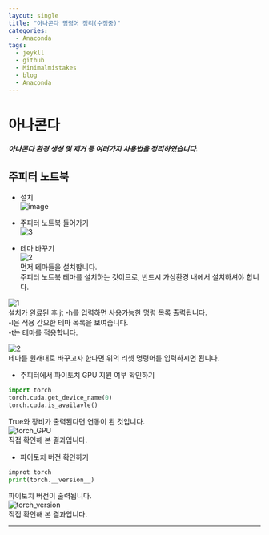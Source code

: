 ```yaml
---
layout: single
title: "아나콘다 명령어 정리(수정중)"
categories:
  - Anaconda
tags:
  - jeykll
  - github
  - Minimalmistakes
  - blog
  - Anaconda
---
```


# 아나콘다
##### 아나콘다 환경 생성 및 제거 등 여러가지 사용법을 정리하였습니다.


## 주피터 노트북  
 * 설치  
 ![image](https://user-images.githubusercontent.com/61397479/81698117-80837b00-94a0-11ea-9a70-23376453197a.png)  


 * 주피터 노트북 들어가기  
 ![3](https://user-images.githubusercontent.com/61397479/81699137-e91f2780-94a1-11ea-9c3e-b7e82a509c02.PNG)  


 * 테마 바꾸기  
 ![2](https://user-images.githubusercontent.com/61397479/81698297-baed1800-94a0-11ea-9805-b8a9b29e92fe.PNG)  
 먼저 테마들을 설치합니다.  
 주피터 노트북 테마를 설치하는 것이므로, 반드시 가상환경 내에서 설치하셔야 합니다.  


 ![1](https://user-images.githubusercontent.com/61397479/81698673-4a92c680-94a1-11ea-8db6-df16f7a8a1a9.png)  
 설치가 완료된 후 jt -h를 입력하면 사용가능한 명령 목록 출력됩니다.  
 -l은 적용 간으한 테마 목록을 보여줍니다.  
 -t는 테마를 적용합니다.  


 ![2](https://user-images.githubusercontent.com/61397479/81698740-61391d80-94a1-11ea-8b53-e44e4f67df45.PNG)   
 테마를 원래대로 바꾸고자 한다면 위의 리셋 명령어를 입력하시면 됩니다.  


 * 주피터에서 파이토치 GPU 지원 여부 확인하기  
 ```python
 import torch
 torch.cuda.get_device_name(0)
 torch.cuda.is_availavle()
 ```  

 True와 장비가 출력된다면 연동이 된 것입니다.  
 ![torch_GPU](https://user-images.githubusercontent.com/61397479/81370251-aa9b0d00-912f-11ea-9460-0cd030d7def6.PNG)  
 직접 확인해 본 결과입니다.  


 * 파이토치 버전 확인하기  
 ```python
 improt torch
 print(torch.__version__)
 ```  

 파이토치 버전이 출력됩니다.  
 ![torch_version](https://user-images.githubusercontent.com/61397479/81370277-c1d9fa80-912f-11ea-935e-44b5d3be759e.PNG)  
 직접 확인해 본 결과입니다.  


---
